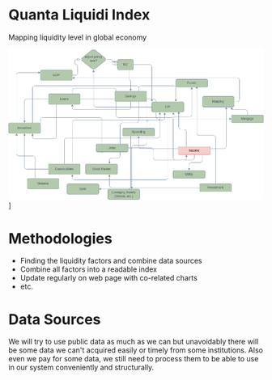 # Quanta Liquidi Index
Mapping liquidity level in global economy 

![Global Economy Map](concept.drawio.png)]

# Methodologies

- Finding the liquidity factors and combine data sources
- Combine all factors into a readable index  
- Update regularly on web page with co-related charts
- etc. 

# Data Sources
We will try to use public data as much as we can but unavoidably there will be some data we can't acquired easily or timely from some institutions. Also even we pay for some data, we still need to process them to be able to use in our system conveniently and structurally. 
